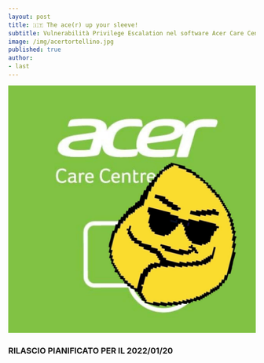 ```yaml
---
layout: post
title: 🇮🇹 The ace(r) up your sleeve!
subtitle: Vulnerabilità Privilege Escalation nel software Acer Care Center (CVE-2021-45975)
image: /img/acertortellino.jpg
published: true
author:
- last
---
```

![acer pwnd](/img/acertortellino.jpg)

### RILASCIO PIANIFICATO PER IL 2022/01/20
